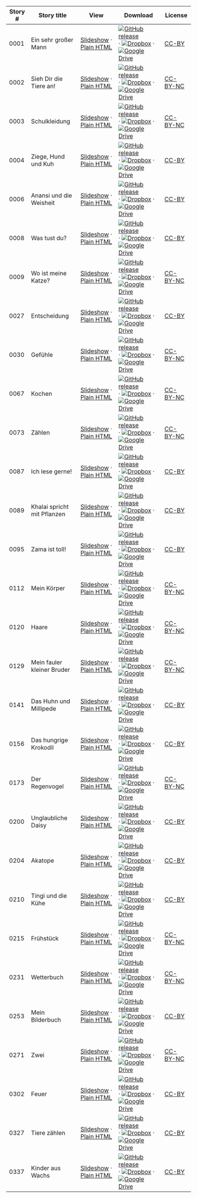 Story # | Story title | View | Download | License
-------- | -----------  |:-------:| ---------------- | -------
0001 | Ein sehr großer Mann | <a href="https://global-asp.github.io/stories/de/0001_ein-sehr-großer-mann_slides.html" target="_blank">Slideshow</a> · [Plain HTML](https://global-asp.github.io/stories/de/0001_ein-sehr-großer-mann.html) | [![GitHub release](https://cloud.githubusercontent.com/assets/9295750/9483128/0e089e5e-4b51-11e5-98ca-6da5cef156a7.png "GitHub release")](https://github.com/global-asp/global-asp/releases/download/v1.1/de.zip) · [![Dropbox](https://cloud.githubusercontent.com/assets/9295750/10150606/3f5ae2dc-65f5-11e5-8f63-841c51cc1cde.png "Dropbox")](https://www.dropbox.com/s/iqb2kcqz6bm43vy/de.zip) · [![Google Drive](https://cloud.githubusercontent.com/assets/9295750/9473522/1d6fdde4-4b10-11e5-98f5-aa6c6b04a08e.png "Google Drive")](https://drive.google.com/open?id=0B59ZADK9EsbsSGhmRl9nMlNWaG8) | [CC-BY](https://creativecommons.org/licenses/by/3.0/)
0002 | Sieh Dir die Tiere an! | <a href="https://global-asp.github.io/stories/de/0002_sieh-dir-die-tiere-an_slides.html" target="_blank">Slideshow</a> · [Plain HTML](https://global-asp.github.io/stories/de/0002_sieh-dir-die-tiere-an.html) | [![GitHub release](https://cloud.githubusercontent.com/assets/9295750/9483128/0e089e5e-4b51-11e5-98ca-6da5cef156a7.png "GitHub release")](https://github.com/global-asp/global-asp/releases/download/v1.1/de.zip) · [![Dropbox](https://cloud.githubusercontent.com/assets/9295750/10150606/3f5ae2dc-65f5-11e5-8f63-841c51cc1cde.png "Dropbox")](https://www.dropbox.com/s/iqb2kcqz6bm43vy/de.zip) · [![Google Drive](https://cloud.githubusercontent.com/assets/9295750/9473522/1d6fdde4-4b10-11e5-98f5-aa6c6b04a08e.png "Google Drive")](https://drive.google.com/open?id=0B59ZADK9EsbsSGhmRl9nMlNWaG8) | [CC-BY-NC](http://creativecommons.org/licenses/by-nc/3.0/)
0003 | Schulkleidung | <a href="https://global-asp.github.io/stories/de/0003_schulkleidung_slides.html" target="_blank">Slideshow</a> · [Plain HTML](https://global-asp.github.io/stories/de/0003_schulkleidung.html) | [![GitHub release](https://cloud.githubusercontent.com/assets/9295750/9483128/0e089e5e-4b51-11e5-98ca-6da5cef156a7.png "GitHub release")](https://github.com/global-asp/global-asp/releases/download/v1.1/de.zip) · [![Dropbox](https://cloud.githubusercontent.com/assets/9295750/10150606/3f5ae2dc-65f5-11e5-8f63-841c51cc1cde.png "Dropbox")](https://www.dropbox.com/s/iqb2kcqz6bm43vy/de.zip) · [![Google Drive](https://cloud.githubusercontent.com/assets/9295750/9473522/1d6fdde4-4b10-11e5-98f5-aa6c6b04a08e.png "Google Drive")](https://drive.google.com/open?id=0B59ZADK9EsbsSGhmRl9nMlNWaG8) | [CC-BY-NC](http://creativecommons.org/licenses/by-nc/3.0/)
0004 | Ziege, Hund und Kuh | <a href="https://global-asp.github.io/stories/de/0004_ziege-hund-und-kuh_slides.html" target="_blank">Slideshow</a> · [Plain HTML](https://global-asp.github.io/stories/de/0004_ziege-hund-und-kuh.html) | [![GitHub release](https://cloud.githubusercontent.com/assets/9295750/9483128/0e089e5e-4b51-11e5-98ca-6da5cef156a7.png "GitHub release")](https://github.com/global-asp/global-asp/releases/download/v1.1/de.zip) · [![Dropbox](https://cloud.githubusercontent.com/assets/9295750/10150606/3f5ae2dc-65f5-11e5-8f63-841c51cc1cde.png "Dropbox")](https://www.dropbox.com/s/iqb2kcqz6bm43vy/de.zip) · [![Google Drive](https://cloud.githubusercontent.com/assets/9295750/9473522/1d6fdde4-4b10-11e5-98f5-aa6c6b04a08e.png "Google Drive")](https://drive.google.com/open?id=0B59ZADK9EsbsSGhmRl9nMlNWaG8) | [CC-BY](https://creativecommons.org/licenses/by/3.0/)
0006 | Anansi und die Weisheit | <a href="https://global-asp.github.io/stories/de/0006_anansi-und-die-weisheit_slides.html" target="_blank">Slideshow</a> · [Plain HTML](https://global-asp.github.io/stories/de/0006_anansi-und-die-weisheit.html) | [![GitHub release](https://cloud.githubusercontent.com/assets/9295750/9483128/0e089e5e-4b51-11e5-98ca-6da5cef156a7.png "GitHub release")](https://github.com/global-asp/global-asp/releases/download/v1.1/de.zip) · [![Dropbox](https://cloud.githubusercontent.com/assets/9295750/10150606/3f5ae2dc-65f5-11e5-8f63-841c51cc1cde.png "Dropbox")](https://www.dropbox.com/s/iqb2kcqz6bm43vy/de.zip) · [![Google Drive](https://cloud.githubusercontent.com/assets/9295750/9473522/1d6fdde4-4b10-11e5-98f5-aa6c6b04a08e.png "Google Drive")](https://drive.google.com/open?id=0B59ZADK9EsbsSGhmRl9nMlNWaG8) | [CC-BY](https://creativecommons.org/licenses/by/3.0/)
0008 | Was tust du? | <a href="https://global-asp.github.io/stories/de/0008_was-tust-du_slides.html" target="_blank">Slideshow</a> · [Plain HTML](https://global-asp.github.io/stories/de/0008_was-tust-du.html) | [![GitHub release](https://cloud.githubusercontent.com/assets/9295750/9483128/0e089e5e-4b51-11e5-98ca-6da5cef156a7.png "GitHub release")](https://github.com/global-asp/global-asp/releases/download/v1.1/de.zip) · [![Dropbox](https://cloud.githubusercontent.com/assets/9295750/10150606/3f5ae2dc-65f5-11e5-8f63-841c51cc1cde.png "Dropbox")](https://www.dropbox.com/s/iqb2kcqz6bm43vy/de.zip) · [![Google Drive](https://cloud.githubusercontent.com/assets/9295750/9473522/1d6fdde4-4b10-11e5-98f5-aa6c6b04a08e.png "Google Drive")](https://drive.google.com/open?id=0B59ZADK9EsbsSGhmRl9nMlNWaG8) | [CC-BY](https://creativecommons.org/licenses/by/3.0/)
0009 | Wo ist meine Katze? | <a href="https://global-asp.github.io/stories/de/0009_wo-ist-meine-katze_slides.html" target="_blank">Slideshow</a> · [Plain HTML](https://global-asp.github.io/stories/de/0009_wo-ist-meine-katze.html) | [![GitHub release](https://cloud.githubusercontent.com/assets/9295750/9483128/0e089e5e-4b51-11e5-98ca-6da5cef156a7.png "GitHub release")](https://github.com/global-asp/global-asp/releases/download/v1.1/de.zip) · [![Dropbox](https://cloud.githubusercontent.com/assets/9295750/10150606/3f5ae2dc-65f5-11e5-8f63-841c51cc1cde.png "Dropbox")](https://www.dropbox.com/s/iqb2kcqz6bm43vy/de.zip) · [![Google Drive](https://cloud.githubusercontent.com/assets/9295750/9473522/1d6fdde4-4b10-11e5-98f5-aa6c6b04a08e.png "Google Drive")](https://drive.google.com/open?id=0B59ZADK9EsbsSGhmRl9nMlNWaG8) | [CC-BY-NC](http://creativecommons.org/licenses/by-nc/3.0/)
0027 | Entscheidung | <a href="https://global-asp.github.io/stories/de/0027_entscheidung_slides.html" target="_blank">Slideshow</a> · [Plain HTML](https://global-asp.github.io/stories/de/0027_entscheidung.html) | [![GitHub release](https://cloud.githubusercontent.com/assets/9295750/9483128/0e089e5e-4b51-11e5-98ca-6da5cef156a7.png "GitHub release")](https://github.com/global-asp/global-asp/releases/download/v1.1/de.zip) · [![Dropbox](https://cloud.githubusercontent.com/assets/9295750/10150606/3f5ae2dc-65f5-11e5-8f63-841c51cc1cde.png "Dropbox")](https://www.dropbox.com/s/iqb2kcqz6bm43vy/de.zip) · [![Google Drive](https://cloud.githubusercontent.com/assets/9295750/9473522/1d6fdde4-4b10-11e5-98f5-aa6c6b04a08e.png "Google Drive")](https://drive.google.com/open?id=0B59ZADK9EsbsSGhmRl9nMlNWaG8) | [CC-BY](https://creativecommons.org/licenses/by/3.0/)
0030 | Gefühle | <a href="https://global-asp.github.io/stories/de/0030_gefühle_slides.html" target="_blank">Slideshow</a> · [Plain HTML](https://global-asp.github.io/stories/de/0030_gefühle.html) | [![GitHub release](https://cloud.githubusercontent.com/assets/9295750/9483128/0e089e5e-4b51-11e5-98ca-6da5cef156a7.png "GitHub release")](https://github.com/global-asp/global-asp/releases/download/v1.1/de.zip) · [![Dropbox](https://cloud.githubusercontent.com/assets/9295750/10150606/3f5ae2dc-65f5-11e5-8f63-841c51cc1cde.png "Dropbox")](https://www.dropbox.com/s/iqb2kcqz6bm43vy/de.zip) · [![Google Drive](https://cloud.githubusercontent.com/assets/9295750/9473522/1d6fdde4-4b10-11e5-98f5-aa6c6b04a08e.png "Google Drive")](https://drive.google.com/open?id=0B59ZADK9EsbsSGhmRl9nMlNWaG8) | [CC-BY-NC](http://creativecommons.org/licenses/by-nc/3.0/)
0067 | Kochen | <a href="https://global-asp.github.io/stories/de/0067_kochen_slides.html" target="_blank">Slideshow</a> · [Plain HTML](https://global-asp.github.io/stories/de/0067_kochen.html) | [![GitHub release](https://cloud.githubusercontent.com/assets/9295750/9483128/0e089e5e-4b51-11e5-98ca-6da5cef156a7.png "GitHub release")](https://github.com/global-asp/global-asp/releases/download/v1.1/de.zip) · [![Dropbox](https://cloud.githubusercontent.com/assets/9295750/10150606/3f5ae2dc-65f5-11e5-8f63-841c51cc1cde.png "Dropbox")](https://www.dropbox.com/s/iqb2kcqz6bm43vy/de.zip) · [![Google Drive](https://cloud.githubusercontent.com/assets/9295750/9473522/1d6fdde4-4b10-11e5-98f5-aa6c6b04a08e.png "Google Drive")](https://drive.google.com/open?id=0B59ZADK9EsbsSGhmRl9nMlNWaG8) | [CC-BY-NC](http://creativecommons.org/licenses/by-nc/3.0/)
0073 | Zählen | <a href="https://global-asp.github.io/stories/de/0073_zählen_slides.html" target="_blank">Slideshow</a> · [Plain HTML](https://global-asp.github.io/stories/de/0073_zählen.html) | [![GitHub release](https://cloud.githubusercontent.com/assets/9295750/9483128/0e089e5e-4b51-11e5-98ca-6da5cef156a7.png "GitHub release")](https://github.com/global-asp/global-asp/releases/download/v1.1/de.zip) · [![Dropbox](https://cloud.githubusercontent.com/assets/9295750/10150606/3f5ae2dc-65f5-11e5-8f63-841c51cc1cde.png "Dropbox")](https://www.dropbox.com/s/iqb2kcqz6bm43vy/de.zip) · [![Google Drive](https://cloud.githubusercontent.com/assets/9295750/9473522/1d6fdde4-4b10-11e5-98f5-aa6c6b04a08e.png "Google Drive")](https://drive.google.com/open?id=0B59ZADK9EsbsSGhmRl9nMlNWaG8) | [CC-BY-NC](http://creativecommons.org/licenses/by-nc/3.0/)
0087 | Ich lese gerne! | <a href="https://global-asp.github.io/stories/de/0087_ich-lese-gerne_slides.html" target="_blank">Slideshow</a> · [Plain HTML](https://global-asp.github.io/stories/de/0087_ich-lese-gerne.html) | [![GitHub release](https://cloud.githubusercontent.com/assets/9295750/9483128/0e089e5e-4b51-11e5-98ca-6da5cef156a7.png "GitHub release")](https://github.com/global-asp/global-asp/releases/download/v1.1/de.zip) · [![Dropbox](https://cloud.githubusercontent.com/assets/9295750/10150606/3f5ae2dc-65f5-11e5-8f63-841c51cc1cde.png "Dropbox")](https://www.dropbox.com/s/iqb2kcqz6bm43vy/de.zip) · [![Google Drive](https://cloud.githubusercontent.com/assets/9295750/9473522/1d6fdde4-4b10-11e5-98f5-aa6c6b04a08e.png "Google Drive")](https://drive.google.com/open?id=0B59ZADK9EsbsSGhmRl9nMlNWaG8) | [CC-BY](https://creativecommons.org/licenses/by/3.0/)
0089 | Khalai spricht mit Pflanzen | <a href="https://global-asp.github.io/stories/de/0089_khalai-spricht-mit-pflanzen_slides.html" target="_blank">Slideshow</a> · [Plain HTML](https://global-asp.github.io/stories/de/0089_khalai-spricht-mit-pflanzen.html) | [![GitHub release](https://cloud.githubusercontent.com/assets/9295750/9483128/0e089e5e-4b51-11e5-98ca-6da5cef156a7.png "GitHub release")](https://github.com/global-asp/global-asp/releases/download/v1.1/de.zip) · [![Dropbox](https://cloud.githubusercontent.com/assets/9295750/10150606/3f5ae2dc-65f5-11e5-8f63-841c51cc1cde.png "Dropbox")](https://www.dropbox.com/s/iqb2kcqz6bm43vy/de.zip) · [![Google Drive](https://cloud.githubusercontent.com/assets/9295750/9473522/1d6fdde4-4b10-11e5-98f5-aa6c6b04a08e.png "Google Drive")](https://drive.google.com/open?id=0B59ZADK9EsbsSGhmRl9nMlNWaG8) | [CC-BY](https://creativecommons.org/licenses/by/3.0/)
0095 | Zama ist toll! | <a href="https://global-asp.github.io/stories/de/0095_zama-ist-toll_slides.html" target="_blank">Slideshow</a> · [Plain HTML](https://global-asp.github.io/stories/de/0095_zama-ist-toll.html) | [![GitHub release](https://cloud.githubusercontent.com/assets/9295750/9483128/0e089e5e-4b51-11e5-98ca-6da5cef156a7.png "GitHub release")](https://github.com/global-asp/global-asp/releases/download/v1.1/de.zip) · [![Dropbox](https://cloud.githubusercontent.com/assets/9295750/10150606/3f5ae2dc-65f5-11e5-8f63-841c51cc1cde.png "Dropbox")](https://www.dropbox.com/s/iqb2kcqz6bm43vy/de.zip) · [![Google Drive](https://cloud.githubusercontent.com/assets/9295750/9473522/1d6fdde4-4b10-11e5-98f5-aa6c6b04a08e.png "Google Drive")](https://drive.google.com/open?id=0B59ZADK9EsbsSGhmRl9nMlNWaG8) | [CC-BY](https://creativecommons.org/licenses/by/3.0/)
0112 | Mein Körper | <a href="https://global-asp.github.io/stories/de/0112_mein-körper_slides.html" target="_blank">Slideshow</a> · [Plain HTML](https://global-asp.github.io/stories/de/0112_mein-körper.html) | [![GitHub release](https://cloud.githubusercontent.com/assets/9295750/9483128/0e089e5e-4b51-11e5-98ca-6da5cef156a7.png "GitHub release")](https://github.com/global-asp/global-asp/releases/download/v1.1/de.zip) · [![Dropbox](https://cloud.githubusercontent.com/assets/9295750/10150606/3f5ae2dc-65f5-11e5-8f63-841c51cc1cde.png "Dropbox")](https://www.dropbox.com/s/iqb2kcqz6bm43vy/de.zip) · [![Google Drive](https://cloud.githubusercontent.com/assets/9295750/9473522/1d6fdde4-4b10-11e5-98f5-aa6c6b04a08e.png "Google Drive")](https://drive.google.com/open?id=0B59ZADK9EsbsSGhmRl9nMlNWaG8) | [CC-BY-NC](http://creativecommons.org/licenses/by-nc/3.0/)
0120 | Haare | <a href="https://global-asp.github.io/stories/de/0120_haare_slides.html" target="_blank">Slideshow</a> · [Plain HTML](https://global-asp.github.io/stories/de/0120_haare.html) | [![GitHub release](https://cloud.githubusercontent.com/assets/9295750/9483128/0e089e5e-4b51-11e5-98ca-6da5cef156a7.png "GitHub release")](https://github.com/global-asp/global-asp/releases/download/v1.1/de.zip) · [![Dropbox](https://cloud.githubusercontent.com/assets/9295750/10150606/3f5ae2dc-65f5-11e5-8f63-841c51cc1cde.png "Dropbox")](https://www.dropbox.com/s/iqb2kcqz6bm43vy/de.zip) · [![Google Drive](https://cloud.githubusercontent.com/assets/9295750/9473522/1d6fdde4-4b10-11e5-98f5-aa6c6b04a08e.png "Google Drive")](https://drive.google.com/open?id=0B59ZADK9EsbsSGhmRl9nMlNWaG8) | [CC-BY-NC](http://creativecommons.org/licenses/by-nc/3.0/)
0129 | Mein fauler kleiner Bruder | <a href="https://global-asp.github.io/stories/de/0129_mein-fauler-kleiner-bruder_slides.html" target="_blank">Slideshow</a> · [Plain HTML](https://global-asp.github.io/stories/de/0129_mein-fauler-kleiner-bruder.html) | [![GitHub release](https://cloud.githubusercontent.com/assets/9295750/9483128/0e089e5e-4b51-11e5-98ca-6da5cef156a7.png "GitHub release")](https://github.com/global-asp/global-asp/releases/download/v1.1/de.zip) · [![Dropbox](https://cloud.githubusercontent.com/assets/9295750/10150606/3f5ae2dc-65f5-11e5-8f63-841c51cc1cde.png "Dropbox")](https://www.dropbox.com/s/iqb2kcqz6bm43vy/de.zip) · [![Google Drive](https://cloud.githubusercontent.com/assets/9295750/9473522/1d6fdde4-4b10-11e5-98f5-aa6c6b04a08e.png "Google Drive")](https://drive.google.com/open?id=0B59ZADK9EsbsSGhmRl9nMlNWaG8) | [CC-BY-NC](http://creativecommons.org/licenses/by-nc/3.0/)
0141 | Das Huhn und Millipede | <a href="https://global-asp.github.io/stories/de/0141_das-huhn-und-millipede_slides.html" target="_blank">Slideshow</a> · [Plain HTML](https://global-asp.github.io/stories/de/0141_das-huhn-und-millipede.html) | [![GitHub release](https://cloud.githubusercontent.com/assets/9295750/9483128/0e089e5e-4b51-11e5-98ca-6da5cef156a7.png "GitHub release")](https://github.com/global-asp/global-asp/releases/download/v1.1/de.zip) · [![Dropbox](https://cloud.githubusercontent.com/assets/9295750/10150606/3f5ae2dc-65f5-11e5-8f63-841c51cc1cde.png "Dropbox")](https://www.dropbox.com/s/iqb2kcqz6bm43vy/de.zip) · [![Google Drive](https://cloud.githubusercontent.com/assets/9295750/9473522/1d6fdde4-4b10-11e5-98f5-aa6c6b04a08e.png "Google Drive")](https://drive.google.com/open?id=0B59ZADK9EsbsSGhmRl9nMlNWaG8) | [CC-BY](https://creativecommons.org/licenses/by/3.0/)
0156 | Das hungrige Krokodil | <a href="https://global-asp.github.io/stories/de/0156_das-hungrige-krokodil_slides.html" target="_blank">Slideshow</a> · [Plain HTML](https://global-asp.github.io/stories/de/0156_das-hungrige-krokodil.html) | [![GitHub release](https://cloud.githubusercontent.com/assets/9295750/9483128/0e089e5e-4b51-11e5-98ca-6da5cef156a7.png "GitHub release")](https://github.com/global-asp/global-asp/releases/download/v1.1/de.zip) · [![Dropbox](https://cloud.githubusercontent.com/assets/9295750/10150606/3f5ae2dc-65f5-11e5-8f63-841c51cc1cde.png "Dropbox")](https://www.dropbox.com/s/iqb2kcqz6bm43vy/de.zip) · [![Google Drive](https://cloud.githubusercontent.com/assets/9295750/9473522/1d6fdde4-4b10-11e5-98f5-aa6c6b04a08e.png "Google Drive")](https://drive.google.com/open?id=0B59ZADK9EsbsSGhmRl9nMlNWaG8) | [CC-BY](https://creativecommons.org/licenses/by/3.0/)
0173 | Der Regenvogel | <a href="https://global-asp.github.io/stories/de/0173_der-regenvogel_slides.html" target="_blank">Slideshow</a> · [Plain HTML](https://global-asp.github.io/stories/de/0173_der-regenvogel.html) | [![GitHub release](https://cloud.githubusercontent.com/assets/9295750/9483128/0e089e5e-4b51-11e5-98ca-6da5cef156a7.png "GitHub release")](https://github.com/global-asp/global-asp/releases/download/v1.1/de.zip) · [![Dropbox](https://cloud.githubusercontent.com/assets/9295750/10150606/3f5ae2dc-65f5-11e5-8f63-841c51cc1cde.png "Dropbox")](https://www.dropbox.com/s/iqb2kcqz6bm43vy/de.zip) · [![Google Drive](https://cloud.githubusercontent.com/assets/9295750/9473522/1d6fdde4-4b10-11e5-98f5-aa6c6b04a08e.png "Google Drive")](https://drive.google.com/open?id=0B59ZADK9EsbsSGhmRl9nMlNWaG8) | [CC-BY-NC](http://creativecommons.org/licenses/by-nc/3.0/)
0200 | Unglaubliche Daisy | <a href="https://global-asp.github.io/stories/de/0200_unglaubliche-daisy_slides.html" target="_blank">Slideshow</a> · [Plain HTML](https://global-asp.github.io/stories/de/0200_unglaubliche-daisy.html) | [![GitHub release](https://cloud.githubusercontent.com/assets/9295750/9483128/0e089e5e-4b51-11e5-98ca-6da5cef156a7.png "GitHub release")](https://github.com/global-asp/global-asp/releases/download/v1.1/de.zip) · [![Dropbox](https://cloud.githubusercontent.com/assets/9295750/10150606/3f5ae2dc-65f5-11e5-8f63-841c51cc1cde.png "Dropbox")](https://www.dropbox.com/s/iqb2kcqz6bm43vy/de.zip) · [![Google Drive](https://cloud.githubusercontent.com/assets/9295750/9473522/1d6fdde4-4b10-11e5-98f5-aa6c6b04a08e.png "Google Drive")](https://drive.google.com/open?id=0B59ZADK9EsbsSGhmRl9nMlNWaG8) | [CC-BY](https://creativecommons.org/licenses/by/3.0/)
0204 | Akatope | <a href="https://global-asp.github.io/stories/de/0204_akatope_slides.html" target="_blank">Slideshow</a> · [Plain HTML](https://global-asp.github.io/stories/de/0204_akatope.html) | [![GitHub release](https://cloud.githubusercontent.com/assets/9295750/9483128/0e089e5e-4b51-11e5-98ca-6da5cef156a7.png "GitHub release")](https://github.com/global-asp/global-asp/releases/download/v1.1/de.zip) · [![Dropbox](https://cloud.githubusercontent.com/assets/9295750/10150606/3f5ae2dc-65f5-11e5-8f63-841c51cc1cde.png "Dropbox")](https://www.dropbox.com/s/iqb2kcqz6bm43vy/de.zip) · [![Google Drive](https://cloud.githubusercontent.com/assets/9295750/9473522/1d6fdde4-4b10-11e5-98f5-aa6c6b04a08e.png "Google Drive")](https://drive.google.com/open?id=0B59ZADK9EsbsSGhmRl9nMlNWaG8) | [CC-BY](https://creativecommons.org/licenses/by/3.0/)
0210 | Tingi und die Kühe | <a href="https://global-asp.github.io/stories/de/0210_tingi-und-die-kühe_slides.html" target="_blank">Slideshow</a> · [Plain HTML](https://global-asp.github.io/stories/de/0210_tingi-und-die-kühe.html) | [![GitHub release](https://cloud.githubusercontent.com/assets/9295750/9483128/0e089e5e-4b51-11e5-98ca-6da5cef156a7.png "GitHub release")](https://github.com/global-asp/global-asp/releases/download/v1.1/de.zip) · [![Dropbox](https://cloud.githubusercontent.com/assets/9295750/10150606/3f5ae2dc-65f5-11e5-8f63-841c51cc1cde.png "Dropbox")](https://www.dropbox.com/s/iqb2kcqz6bm43vy/de.zip) · [![Google Drive](https://cloud.githubusercontent.com/assets/9295750/9473522/1d6fdde4-4b10-11e5-98f5-aa6c6b04a08e.png "Google Drive")](https://drive.google.com/open?id=0B59ZADK9EsbsSGhmRl9nMlNWaG8) | [CC-BY](https://creativecommons.org/licenses/by/3.0/)
0215 | Frühstück | <a href="https://global-asp.github.io/stories/de/0215_frühstück_slides.html" target="_blank">Slideshow</a> · [Plain HTML](https://global-asp.github.io/stories/de/0215_frühstück.html) | [![GitHub release](https://cloud.githubusercontent.com/assets/9295750/9483128/0e089e5e-4b51-11e5-98ca-6da5cef156a7.png "GitHub release")](https://github.com/global-asp/global-asp/releases/download/v1.1/de.zip) · [![Dropbox](https://cloud.githubusercontent.com/assets/9295750/10150606/3f5ae2dc-65f5-11e5-8f63-841c51cc1cde.png "Dropbox")](https://www.dropbox.com/s/iqb2kcqz6bm43vy/de.zip) · [![Google Drive](https://cloud.githubusercontent.com/assets/9295750/9473522/1d6fdde4-4b10-11e5-98f5-aa6c6b04a08e.png "Google Drive")](https://drive.google.com/open?id=0B59ZADK9EsbsSGhmRl9nMlNWaG8) | [CC-BY-NC](http://creativecommons.org/licenses/by-nc/3.0/)
0231 | Wetterbuch | <a href="https://global-asp.github.io/stories/de/0231_wetterbuch_slides.html" target="_blank">Slideshow</a> · [Plain HTML](https://global-asp.github.io/stories/de/0231_wetterbuch.html) | [![GitHub release](https://cloud.githubusercontent.com/assets/9295750/9483128/0e089e5e-4b51-11e5-98ca-6da5cef156a7.png "GitHub release")](https://github.com/global-asp/global-asp/releases/download/v1.1/de.zip) · [![Dropbox](https://cloud.githubusercontent.com/assets/9295750/10150606/3f5ae2dc-65f5-11e5-8f63-841c51cc1cde.png "Dropbox")](https://www.dropbox.com/s/iqb2kcqz6bm43vy/de.zip) · [![Google Drive](https://cloud.githubusercontent.com/assets/9295750/9473522/1d6fdde4-4b10-11e5-98f5-aa6c6b04a08e.png "Google Drive")](https://drive.google.com/open?id=0B59ZADK9EsbsSGhmRl9nMlNWaG8) | [CC-BY-NC](http://creativecommons.org/licenses/by-nc/3.0/)
0253 | Mein Bilderbuch | <a href="https://global-asp.github.io/stories/de/0253_mein-bilderbuch_slides.html" target="_blank">Slideshow</a> · [Plain HTML](https://global-asp.github.io/stories/de/0253_mein-bilderbuch.html) | [![GitHub release](https://cloud.githubusercontent.com/assets/9295750/9483128/0e089e5e-4b51-11e5-98ca-6da5cef156a7.png "GitHub release")](https://github.com/global-asp/global-asp/releases/download/v1.1/de.zip) · [![Dropbox](https://cloud.githubusercontent.com/assets/9295750/10150606/3f5ae2dc-65f5-11e5-8f63-841c51cc1cde.png "Dropbox")](https://www.dropbox.com/s/iqb2kcqz6bm43vy/de.zip) · [![Google Drive](https://cloud.githubusercontent.com/assets/9295750/9473522/1d6fdde4-4b10-11e5-98f5-aa6c6b04a08e.png "Google Drive")](https://drive.google.com/open?id=0B59ZADK9EsbsSGhmRl9nMlNWaG8) | [CC-BY](https://creativecommons.org/licenses/by/3.0/)
0271 | Zwei | <a href="https://global-asp.github.io/stories/de/0271_zwei_slides.html" target="_blank">Slideshow</a> · [Plain HTML](https://global-asp.github.io/stories/de/0271_zwei.html) | [![GitHub release](https://cloud.githubusercontent.com/assets/9295750/9483128/0e089e5e-4b51-11e5-98ca-6da5cef156a7.png "GitHub release")](https://github.com/global-asp/global-asp/releases/download/v1.1/de.zip) · [![Dropbox](https://cloud.githubusercontent.com/assets/9295750/10150606/3f5ae2dc-65f5-11e5-8f63-841c51cc1cde.png "Dropbox")](https://www.dropbox.com/s/iqb2kcqz6bm43vy/de.zip) · [![Google Drive](https://cloud.githubusercontent.com/assets/9295750/9473522/1d6fdde4-4b10-11e5-98f5-aa6c6b04a08e.png "Google Drive")](https://drive.google.com/open?id=0B59ZADK9EsbsSGhmRl9nMlNWaG8) | [CC-BY-NC](http://creativecommons.org/licenses/by-nc/3.0/)
0302 | Feuer | <a href="https://global-asp.github.io/stories/de/0302_feuer_slides.html" target="_blank">Slideshow</a> · [Plain HTML](https://global-asp.github.io/stories/de/0302_feuer.html) | [![GitHub release](https://cloud.githubusercontent.com/assets/9295750/9483128/0e089e5e-4b51-11e5-98ca-6da5cef156a7.png "GitHub release")](https://github.com/global-asp/global-asp/releases/download/v1.1/de.zip) · [![Dropbox](https://cloud.githubusercontent.com/assets/9295750/10150606/3f5ae2dc-65f5-11e5-8f63-841c51cc1cde.png "Dropbox")](https://www.dropbox.com/s/iqb2kcqz6bm43vy/de.zip) · [![Google Drive](https://cloud.githubusercontent.com/assets/9295750/9473522/1d6fdde4-4b10-11e5-98f5-aa6c6b04a08e.png "Google Drive")](https://drive.google.com/open?id=0B59ZADK9EsbsSGhmRl9nMlNWaG8) | [CC-BY](https://creativecommons.org/licenses/by/3.0/)
0327 | Tiere zählen | <a href="https://global-asp.github.io/stories/de/0327_tiere-zählen_slides.html" target="_blank">Slideshow</a> · [Plain HTML](https://global-asp.github.io/stories/de/0327_tiere-zählen.html) | [![GitHub release](https://cloud.githubusercontent.com/assets/9295750/9483128/0e089e5e-4b51-11e5-98ca-6da5cef156a7.png "GitHub release")](https://github.com/global-asp/global-asp/releases/download/v1.1/de.zip) · [![Dropbox](https://cloud.githubusercontent.com/assets/9295750/10150606/3f5ae2dc-65f5-11e5-8f63-841c51cc1cde.png "Dropbox")](https://www.dropbox.com/s/iqb2kcqz6bm43vy/de.zip) · [![Google Drive](https://cloud.githubusercontent.com/assets/9295750/9473522/1d6fdde4-4b10-11e5-98f5-aa6c6b04a08e.png "Google Drive")](https://drive.google.com/open?id=0B59ZADK9EsbsSGhmRl9nMlNWaG8) | [CC-BY](https://creativecommons.org/licenses/by/3.0/)
0337 | Kinder aus Wachs | <a href="https://global-asp.github.io/stories/de/0337_kinder-aus-wachs_slides.html" target="_blank">Slideshow</a> · [Plain HTML](https://global-asp.github.io/stories/de/0337_kinder-aus-wachs.html) | [![GitHub release](https://cloud.githubusercontent.com/assets/9295750/9483128/0e089e5e-4b51-11e5-98ca-6da5cef156a7.png "GitHub release")](https://github.com/global-asp/global-asp/releases/download/v1.1/de.zip) · [![Dropbox](https://cloud.githubusercontent.com/assets/9295750/10150606/3f5ae2dc-65f5-11e5-8f63-841c51cc1cde.png "Dropbox")](https://www.dropbox.com/s/iqb2kcqz6bm43vy/de.zip) · [![Google Drive](https://cloud.githubusercontent.com/assets/9295750/9473522/1d6fdde4-4b10-11e5-98f5-aa6c6b04a08e.png "Google Drive")](https://drive.google.com/open?id=0B59ZADK9EsbsSGhmRl9nMlNWaG8) | [CC-BY](https://creativecommons.org/licenses/by/3.0/)
